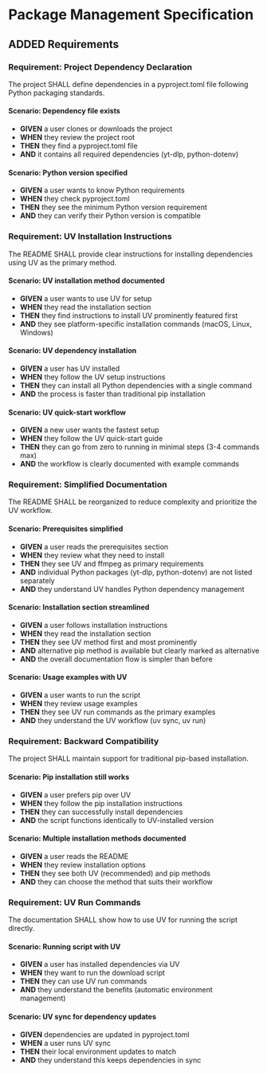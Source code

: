 # Package Management Specification

## ADDED Requirements

### Requirement: Project Dependency Declaration
The project SHALL define dependencies in a pyproject.toml file following Python packaging standards.

#### Scenario: Dependency file exists
- **GIVEN** a user clones or downloads the project
- **WHEN** they review the project root
- **THEN** they find a pyproject.toml file
- **AND** it contains all required dependencies (yt-dlp, python-dotenv)

#### Scenario: Python version specified
- **GIVEN** a user wants to know Python requirements
- **WHEN** they check pyproject.toml
- **THEN** they see the minimum Python version requirement
- **AND** they can verify their Python version is compatible

### Requirement: UV Installation Instructions
The README SHALL provide clear instructions for installing dependencies using UV as the primary method.

#### Scenario: UV installation method documented
- **GIVEN** a user wants to use UV for setup
- **WHEN** they read the installation section
- **THEN** they find instructions to install UV prominently featured first
- **AND** they see platform-specific installation commands (macOS, Linux, Windows)

#### Scenario: UV dependency installation
- **GIVEN** a user has UV installed
- **WHEN** they follow the UV setup instructions
- **THEN** they can install all Python dependencies with a single command
- **AND** the process is faster than traditional pip installation

#### Scenario: UV quick-start workflow
- **GIVEN** a new user wants the fastest setup
- **WHEN** they follow the UV quick-start guide
- **THEN** they can go from zero to running in minimal steps (3-4 commands max)
- **AND** the workflow is clearly documented with example commands

### Requirement: Simplified Documentation
The README SHALL be reorganized to reduce complexity and prioritize the UV workflow.

#### Scenario: Prerequisites simplified
- **GIVEN** a user reads the prerequisites section
- **WHEN** they review what they need to install
- **THEN** they see UV and ffmpeg as primary requirements
- **AND** individual Python packages (yt-dlp, python-dotenv) are not listed separately
- **AND** they understand UV handles Python dependency management

#### Scenario: Installation section streamlined
- **GIVEN** a user follows installation instructions
- **WHEN** they read the installation section
- **THEN** they see UV method first and most prominently
- **AND** alternative pip method is available but clearly marked as alternative
- **AND** the overall documentation flow is simpler than before

#### Scenario: Usage examples with UV
- **GIVEN** a user wants to run the script
- **WHEN** they review usage examples
- **THEN** they see UV run commands as the primary examples
- **AND** they understand the UV workflow (uv sync, uv run)

### Requirement: Backward Compatibility
The project SHALL maintain support for traditional pip-based installation.

#### Scenario: Pip installation still works
- **GIVEN** a user prefers pip over UV
- **WHEN** they follow the pip installation instructions
- **THEN** they can successfully install dependencies
- **AND** the script functions identically to UV-installed version

#### Scenario: Multiple installation methods documented
- **GIVEN** a user reads the README
- **WHEN** they review installation options
- **THEN** they see both UV (recommended) and pip methods
- **AND** they can choose the method that suits their workflow

### Requirement: UV Run Commands
The documentation SHALL show how to use UV for running the script directly.

#### Scenario: Running script with UV
- **GIVEN** a user has installed dependencies via UV
- **WHEN** they want to run the download script
- **THEN** they can use UV run commands
- **AND** they understand the benefits (automatic environment management)

#### Scenario: UV sync for dependency updates
- **GIVEN** dependencies are updated in pyproject.toml
- **WHEN** a user runs UV sync
- **THEN** their local environment updates to match
- **AND** they understand this keeps dependencies in sync

